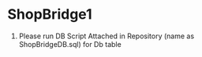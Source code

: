 # ShopBridge1

1) Please run DB Script Attached in Repository (name as ShopBridgeDB.sql) for Db table

